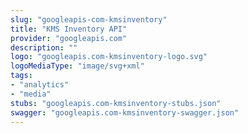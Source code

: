 ```yaml
---
slug: "googleapis-com-kmsinventory"
title: "KMS Inventory API"
provider: "googleapis.com"
description: ""
logo: "googleapis.com-kmsinventory-logo.svg"
logoMediaType: "image/svg+xml"
tags:
- "analytics"
- "media"
stubs: "googleapis.com-kmsinventory-stubs.json"
swagger: "googleapis.com-kmsinventory-swagger.json"
---
```

